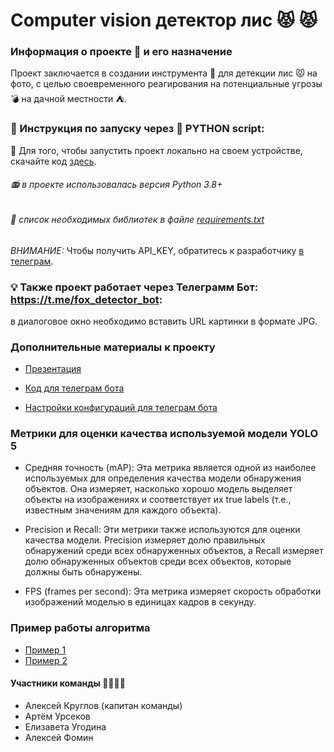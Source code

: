 # Computer vision детектор лис 😾 😾

### Информация о проекте 🔖 и его назначение
Проект заключается в создании инструмента 🔧 для детекции лис 😾 на фото, с целью своевременного реагирования на потенциальные угрозы  💣 на дачной местности :tent:.

### 📘 Инструкция по запуску через 💾 PYTHON script:
🏁 Для того, чтобы запустить проект локально на своем устройстве, скачайте код <a href=https://github.com/Alik90210/fox_detection/blob/main/fox_detect_v1.py>здесь</a>.
###### 📻  в проекте использовалась версия Python 3.8+
###### 📄 список необходимых библиотек в файле <a href=https://github.com/Alik90210/fox_detection/blob/main/requirements.txt>requirements.txt</a>
*ВНИМАНИЕ:* Чтобы получить API_KEY, обратитесь к разработчику <a href=https://t.me/N9021010>в телеграм</a>.

### 💡 Также проект работает через Телеграмм Бот: https://t.me/fox_detector_bot:
в диалоговое окно необходимо вставить URL картинки в формате JPG.

### Дополнительные материалы к проекту
- <a href=https://github.com/Alik90210/fox_detection/blob/main/fox_detection_description_task.pdf> Презентация</a>

- <a href=https://github.com/Alik90210/fox_detection/blob/main/telegram_bot.py> Код для телеграм бота</a>

- <a href=https://github.com/Alik90210/fox_detection/blob/main/config.py> Настройки конфигураций для телеграм бота</a>

### Метрики для оценки качества используемой модели YOLO 5
- Средняя точность (mAP): Эта метрика является одной из наиболее используемых для определения качества модели обнаружения объектов. Она измеряет, насколько хорошо модель выделяет объекты на изображениях и соответствует их true labels (т.е., известным значениям для каждого объекта).

- Precision и Recall: Эти метрики также используются для оценки качества модели. Precision измеряет долю правильных обнаружений среди всех обнаруженных объектов, а Recall измеряет долю обнаруженных объектов среди всех объектов, которые должны быть обнаружены.

- FPS (frames per second): Эта метрика измеряет скорость обработки изображений моделью в единицах кадров в секунду.

### Пример работы алгоритма
- <a href=https://github.com/Alik90210/fox_detection/blob/main/photo_2023-12-25_15-18-23.jpg>Пример 1</a>
- <a href=https://github.com/Alik90210/fox_detection/blob/main/photo_2023-12-25_15-18-23%20(2).jpg>Пример 2</a>

#### Участники команды :boy::man::woman::construction_worker:
- Алексей Круглов (капитан команды) 
- Артём Урсеков
- Елизавета Угодина
- Алексей Фомин


